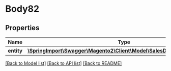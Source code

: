 # Body82

## Properties
Name | Type | Description | Notes
------------ | ------------- | ------------- | -------------
**entity** | [**\SpringImport\Swagger\Magento2\Client\Model\SalesDataShipmentInterface**](SalesDataShipmentInterface.md) |  | 

[[Back to Model list]](../README.md#documentation-for-models) [[Back to API list]](../README.md#documentation-for-api-endpoints) [[Back to README]](../README.md)



